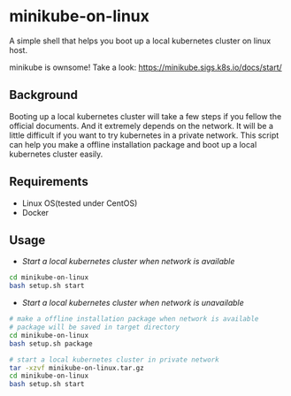 # minikube-on-linux
A simple shell that helps you boot up a local kubernetes cluster on linux host.

minikube is ownsome! Take a look:
	https://minikube.sigs.k8s.io/docs/start/

## Background
Booting up a local kubernetes cluster will take a few steps if you fellow the official documents. And it extremely depends on the network. It will be a little difficult if you want to try kubernetes in a private network. This script can help you make a offline installation package and boot up a local kubernetes cluster easily.

## Requirements
* Linux OS(tested under CentOS)
* Docker

## Usage
* *Start a local kubernetes cluster when network is available*
```sh
cd minikube-on-linux
bash setup.sh start
```

* *Start a local kubernetes cluster when network is unavailable*
```sh
# make a offline installation package when network is available
# package will be saved in target directory
cd minikube-on-linux
bash setup.sh package
```
```sh
# start a local kubernetes cluster in private network
tar -xzvf minikube-on-linux.tar.gz
cd minikube-on-linux
bash setup.sh start
```
